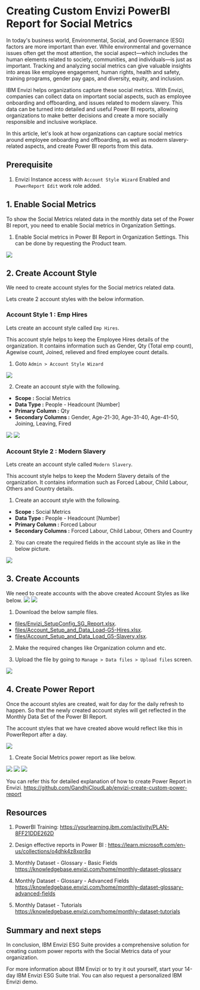# Creating Custom Envizi PowerBI Report for Social Metrics

In today's business world, Environmental, Social, and Governance (ESG) factors are more important than ever. While environmental and governance issues often get the most attention, the social aspect—which includes the human elements related to society, communities, and individuals—is just as important. Tracking and analyzing social metrics can give valuable insights into areas like employee engagement, human rights, health and safety, training programs, gender pay gaps, and diversity, equity, and inclusion.

IBM Envizi helps organizations capture these social metrics. With Envizi, companies can collect data on important social aspects, such as employee onboarding and offboarding, and issues related to modern slavery. This data can be turned into detailed and useful Power BI reports, allowing organizations to make better decisions and create a more socially responsible and inclusive workplace.

In this article, let's look at how organizations can capture social metrics around employee onboarding and offboarding, as well as modern slavery-related aspects, and create Power BI reports from this data.

## Prerequisite

1. Envizi Instance access with `Account Style Wizard` Enabled and `PowerReport Edit` work role added.


## 1. Enable Social Metrics

To show the Social Metrics related data in the monthly data set of the Power BI report, you need to enable Social metrics in Organization Settings.

1. Enable Social metrics in Power BI Report in Organization Settings. This can be done by requesting the Product team.

<img src="images/image1.png">

## 2. Create Account Style

We need to create account styles for the Social metrics related data.

Lets create 2 account styles with the below information.

### Account Style 1 : Emp Hires

Lets create an account style called `Emp Hires`. 

This account style helps to keep the Employee Hires details of the organization. It contains information such as Gender, Qty (Total emp count), Agewise count, Joined, relieved and fired employee count details.

1. Goto `Admin > Account Style Wizard`

<img src="images/image20.png">

2. Create an account style with the following.

- **Scope :** Social Metrics
- **Data Type :** People - Headcount [Number]
- **Primary Column :** Qty
- **Secondary Columns :** Gender, Age-21-30,	Age-31-40,	Age-41-50,	Joining,	Leaving,	Fired

<img src="images/image21.png">
<img src="images/image22.png">


### Account Style 2 : Modern Slavery

Lets create an account style called `Modern Slavery`. 

This account style helps to keep the Modern Slavery details of the organization. It contains information such as Forced Labour, Child Labour, Others and Country details.

1. Create an account style with the following.

- **Scope :** Social Metrics
- **Data Type :** People - Headcount [Number]
- **Primary Column :** Forced Labour
- **Secondary Columns :** Forced Labour, Child Labour, Others and Country

2. You can create the required fields in the account style as like in the below picture.

<img src="images/image23.png">


## 3. Create Accounts

We need to create accounts with the above created Account Styles as like below.
<img src="images/image30.png">
<img src="images/image31.png">

1. Download the below sample files.

- [files/Envizi_SetupConfig_SG_Report.xlsx](./files/Envizi_SetupConfig_SG_Report.xlsx).
- [files/Account_Setup_and_Data_Load-G5-Hires.xlsx](./files/Account_Setup_and_Data_Load-G5-Hires.xlsx).
- [files/Account_Setup_and_Data_Load_G5-Slavery.xlsx](./files/Account_Setup_and_Data_Load_G5-Slavery.xlsx).

2. Make the required changes like Organization column and etc.

3. Upload the file by going to  `Manage > Data files > Upload files` screen.

<img src="images/image32.png">


## 4. Create Power Report

Once the account styles are created, wait for day for the daily refresh to happen. So that the newly created account styles will get reflected in the Monthly Data Set of the Power BI Report.

The account styles that we have created above would reflect like this in PowerReport after a day.

<img src="images/image40.png">


1. Create Social Metrics power report as like below.

<img src="images/image41.png">
<img src="images/image42.png">
<img src="images/image43.png">

You can refer this for detailed explanation of how to create Power Report in Envizi. https://github.com/GandhiCloudLab/envizi-create-custom-power-report


## Resources

1. PowerBI Training: https://yourlearning.ibm.com/activity/PLAN-8FF21DDE262D

2. Design effective reports in Power BI : https://learn.microsoft.com/en-us/collections/o4dhk4z8xpr8q

3. Monthly Dataset - Glossary - Basic Fields https://knowledgebase.envizi.com/home/monthly-dataset-glossary

4. Monthly Dataset - Glossary - Advanced Fields https://knowledgebase.envizi.com/home/monthly-dataset-glossary-advanced-fields

5. Monthly Dataset - Tutorials https://knowledgebase.envizi.com/home/monthly-dataset-tutorials


## Summary and next steps

In conclusion, IBM Envizi ESG Suite provides a comprehensive solution for creating custom power reports with the Social Metrics data of your organization.

For more information about IBM Envizi or to try it out yourself, start your 14-day IBM Envizi ESG Suite trial. You can also request a personalized IBM Envizi demo.